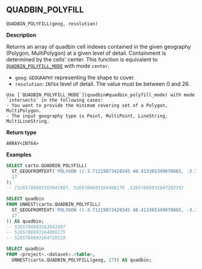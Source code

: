 ## QUADBIN_POLYFILL

```sql:signature
QUADBIN_POLYFILL(geog, resolution)
```

**Description**

Returns an array of quadbin cell indexes contained in the given geography (Polygon, MultiPolygon) at a given level of detail. Containment is determined by the cells' center. This function is equivalent to [`QUADBIN_POLYFILL_MODE`](quadbin#quadbin_polyfill_mode) with mode `center`.

* `geog`: `GEOGRAPHY` representing the shape to cover.
* `resolution`: `INT64` level of detail. The value must be between 0 and 26.

```hint:warning
Use [`QUADBIN_POLYFILL_MODE`](quadbin#quadbin_polyfill_mode) with mode `intersects` in the following cases:
- You want to provide the minimum covering set of a Polygon, MultiPolygon.
- The input geography type is Point, MultiPoint, LineString, MultiLineString.
```

**Return type**

`ARRAY<INT64>`

**Examples**

```sql
SELECT carto.QUADBIN_POLYFILL(
  ST_GEOGFROMTEXT('POLYGON ((-3.71219873428345 40.413365349070865, -3.7144088745117 40.40965661286395, -3.70659828186035 40.409525904775634, -3.71219873428345 40.413365349070865))'),
  17
);
-- [5265786693163941887, 5265786693164466175 ,5265786693164728319]
```

```sql
SELECT quadbin
FROM UNNEST(carto.QUADBIN_POLYFILL(
  ST_GEOGFROMTEXT('POLYGON ((-3.71219873428345 40.413365349070865, -3.7144088745117 40.40965661286395, -3.70659828186035 40.409525904775634, -3.71219873428345 40.413365349070865))'),
  17
)) AS quadbin;
-- 5265786693163941887
-- 5265786693164466175
-- 5265786693164728319
```

```sql
SELECT quadbin
FROM <project>.<dataset>.<table>,
  UNNEST(carto.QUADBIN_POLYFILL(geog, 17)) AS quadbin;
```

